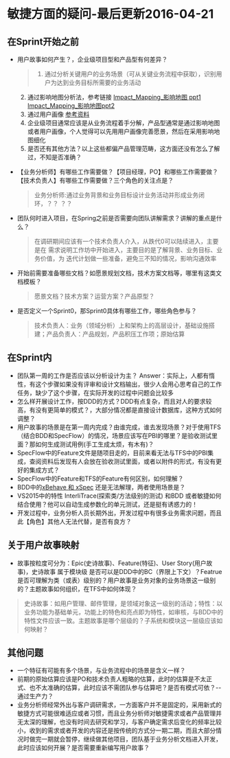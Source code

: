 # 敏捷方面的疑问-最后更新2016-04-21

## 在Sprint开始之前
* 用户故事如何产生？，企业级项目型和产品型有何差异？
  > 1. 通过分析关键用户的业务场景（可从关键业务流程中获取），识别用户为达到业务目标所需要的业务活动
  2. 通过影响地图分析法，参考链接 [Impact_Mapping_影响地图 ppt1](http://wenku.baidu.com/view/84540eb9b8f67c1cfbd6b815.html?from=search)  [Impact_Mapping_影响地图ppt2](http://wenku.baidu.com/view/1b5ca767ed630b1c58eeb507.html?from=search)
  3. 通过用户画像 [参考资料](http://www.woshipm.com/pmd/319865.html)
  4. 企业级项目通常应该是从业务流程着手分解，产品型通常是通过影响地图或者用户画像，个人觉得可以先用用户画像完善愿景，然后在采用影响地图细化
  5. 是否还有其他方法？以上这些都偏产品管理范畴，这方面还没有怎么了解过，不知是否准确？

* 【业务分析师】有哪些工作需要做？【项目经理，PO】和哪些工作需要做？【技术负责人】有哪些工作需要做？三个角色的关注点是？
 	> 业务分析师:通过业务背景和业务目标设计业务活动并形成业务闭环，？？
 	？？
 
* 团队何时进入项目，在Spring之前是否需要向团队讲解需求？讲解的重点是什么？
 	> 在调研期间应该有一个技术负责人介入，从跌代0可以陆续进入，主要是在 需求说明工作坊中开始进入，主要目的是了解背景、业务目标、业务价值，为		迭代计划做一些准备，避免三不知的情况，影响沟通效率
 
* 开始前需要准备哪些文档？如愿景规划文档，技术方案文档等，哪里有这类文档模板？
 	> 愿景文档？技术方案？运营方案？产品原型？
    
* 是否定义一个Sprint0，那Sprint0具体有哪些工作，哪些角色参与？
 	> 技术负责人：业务（领域分析）上和架构上的高层设计，基础设施搭建；产品负责人：产品规划，产品积压工作项；原始估算

## 在Sprint内
 * 团队第一周的工作是否应该以分析设计为主？
   Answer：实际上，人都有惰性，有这个步骤如果没有评审和设计文档输出，很少人会用心思考自己的工作任务，缺少了这个步骤，在实际开发的过程中问题会比较多
 * 怎么样开展设计工作，按DDD的方式？DDD有点复杂，而且对人的要求较高，有没有更简单的模式？，大部分情况都是直接设计数据库，这种方式如何调整？
 * 用户故事的场景是在第一周内完成？由谁完成，谁去发现场景？对于使用TFS（结合BDD和SpecFlow）的情况，场景应该写在PBI的哪里？是验收测试里面？那如何生成测试用例(手工生成太烦，有木有)？
 * SpecFlow中的Feature文件是随项目走的，目前来看无法与TFS中的PBI集成，查阅资料后发现有人会放在验收测试里面，或者以附件的形式，有没有更好的集成方式？
 * SpecFlow中的Feature和TFS的Feature有何区别，如何理解？
 * BDD中的[xBehave 和 xSpec](http://stackoverflow.com/questions/307895/what-is-the-most-mature-bdd-framework-for-net) 还是无法解理，两者使用场景是？
 * VS2015中的特性 InterliTrace(探索类/方法级别的测试) 和BDD 或者敏捷如何结合使用？他可以自动生成参数化的单元测试，还是挺有诱惑力的！
 * 开发过程中，业务分析人员长期外出，开发过程中有很多业务需求问题，而且此【角色】其他人无法代替，是否有良方？

## 关于用户故事映射
 * 故事按粒度可分为：Epic(史诗故事)、Feature(特征)、User Story(用户故事)，史诗故事 属于模块级 是否可以是DDD中的BC（界限上下文）？Featrue是否可理解为类（或表）级别的？用户故事是业务对象的业务场景这一级别的？主题故事如何组织，在TFS中如何体现？
 > 史诗故事：如用户管理、邮件管理，是领域对象这一级别的活动；特性：以业务功能为基础单元，功能上的特色和亮点即为特性，如审核，与BDD中的特性文件应该一致。主题故事是哪个层级的？子系统和模块这一层级应该如何映射？
 
 
 ## 其他问题
 * 一个特征有可能有多个场景，与业务流程中的场景是含义一样？
 * 前期的原始估算应该是PO和技术负责人粗略的估算，此时的估算是不太正式、也不太准确的估算，此时应该不需团队参与估算吧？是否有模式可依？--通过生产力？
 * 业务分析师经常外出与客户调研需求，一方面客户并不是固定的，采用新式的敏捷方式可能很难适应或者习惯，而且业务分析师对敏捷需求或者产品管理并无太深的理解，也没有时间去研究和学习，与客户确定需求后变化的频率比较小，收到的需求或者开发的内容还是按传统的方式分一期二期，而且大部分情况时做完一期就会暂停，继续做其他项目，团队基于业务分析文档进入开发，此时应该如何开展？是否需要重新编写用户故事？
